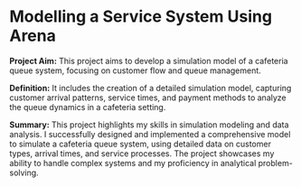 # Modelling a Service System Using Arena

**Project Aim:** This project aims to develop a simulation model of a cafeteria queue system, focusing on customer flow and queue management.

**Definition:** It includes the creation of a detailed simulation model, capturing customer arrival patterns, service times, and payment methods to analyze the queue dynamics in a cafeteria setting.

**Summary:** This project highlights my skills in simulation modeling and data analysis. I successfully designed and implemented a comprehensive model to simulate a cafeteria queue system, using detailed data on customer types, arrival times, and service processes. The project showcases my ability to handle complex systems and my proficiency in analytical problem-solving.

